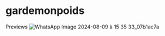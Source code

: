 # gardemonpoids
 Previews
![WhatsApp Image 2024-08-09 à 15 35 33_07b1ac7a](https://github.com/user-attachments/assets/4d1ddc73-e104-49c7-839f-e791a7f41cd7)
